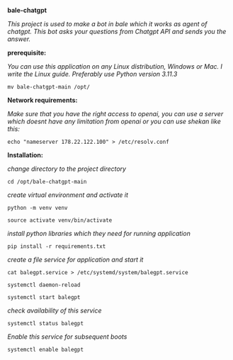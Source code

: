 **bale-chatgpt**

*This project is used to make a bot in bale which it works as agent of chatgpt. This bot asks your questions from Chatgpt API and sends you the answer.*

**prerequisite:**

*You can use this application on any Linux distribution, Windows or Mac. I write the Linux guide.
Preferably use Python version 3.11.3*

`mv bale-chatgpt-main /opt/`

**Network requirements:**

*Make sure that you have the right access to openai, you can use a server which doesnt have any limitation from openai or you can use shekan like this:*

`echo "nameserver 178.22.122.100" > /etc/resolv.conf`

**Installation:**

*change directory to the project directory*

`cd /opt/bale-chatgpt-main`

*create virtual environment and activate it*

`python -m venv venv`

`source activate venv/bin/activate`

*install python libraries which they need for running application*

`pip install -r requirements.txt`

*create a file service for application and start it*

`cat balegpt.service > /etc/systemd/system/balegpt.service`

`systemctl daemon-reload`

`systemctl start balegpt`

*check availability of this service*

`systemctl status balegpt`

*Enable this service for subsequent boots*

`systemctl enable balegpt`
